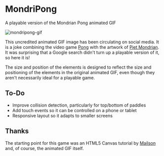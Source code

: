 # MondriPong
A playable version of the Mondrian Pong animated GIF

![mondripong-gif](https://raw.github.com/kmhcreative/MondriPong/master/mondripong_ani.gif "mondripong-gif")

This uncredited animated GIF image has been circulating on social media.  It is a joke combining the video game [Pong](https://en.wikipedia.org/wiki/Pong) with the artwork of [Piet Mondrian](https://en.wikipedia.org/wiki/Piet_Mondrian).  It was surprising that a Google search didn't turn up a playable version of it, so here it is!

The size and position of the elements is designed to reflect the size and positioning of the elements in the original animated GIF, even though they aren't necessarily ideal for a playable game.

## To-Do

* Improve collision detection, particularly for top/bottom of paddles
* Add touch events so it can be controlled on a phone or tablet
* Responsive layout so it adapts to smaller screens

## Thanks

The starting point for this game was an HTML5 Canvas tutorial by [Mailson](http://blog.mailson.org/2013/02/simple-pong-game-using-html5-and-canvas/) and, of course, the animated GIF itself.
